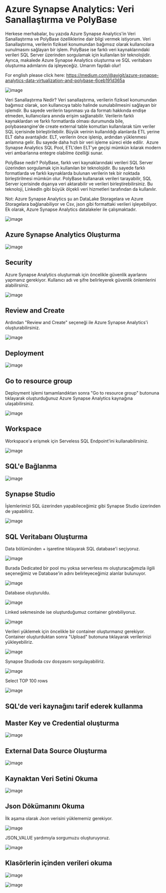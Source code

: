 # Azure Synapse Analytics: Veri Sanallaştırma ve PolyBase

Herkese merhabalar, bu yazıda Azure Synapse Analytics'in Veri Sanallaştırma ve PolyBase özelliklerine dair bilgi vermek istiyorum. Veri Sanallaştırma, verilerin fiziksel konumundan bağımsız olarak kullanıcılara sunulmasını sağlayan bir işlem. PolyBase ise farklı veri kaynaklarındaki verileri SQL Server üzerinden sorgulamak için kullanılan bir teknolojidir. Ayrıca, makalede Azure Synapse Analytics oluşturma ve SQL veritabanı oluşturma adımlarını da işleyeceğiz. Umarım faydalı olur!

For english please click here: https://medium.com/@ayigit/azure-synapse-analytics-data-virtualization-and-polybase-6ceb191d365a

![image](https://user-images.githubusercontent.com/127193220/235667584-dba3110a-30bb-4e34-a824-e8811eaaf4d7.png)

Veri Sanallaştırma Nedir?
Veri sanallaştırma, verilerin fiziksel konumundan bağımsız olarak, son kullanıcıya tablo halinde sunulabilmesini sağlayan bir işlemdir. Bu sayede verilerin taşınması ya da formatı hakkında endişe etmeden, kullanıcılara anında erişim sağlanabilir.
Verilerin farklı kaynaklardan ve farklı formatlarda olması durumunda bile, polybaseangine'de create external table komutları kullanılarak tüm veriler SQL içerisinde birleştirilebilir.
Büyük verinin kullanıldığı alanlarda ETL yerine ELT daha avantajlıdır. ELT, verilerin önce işlenip, ardından yüklenmesi anlamına gelir. Bu sayede daha hızlı bir veri işleme süreci elde edilir. 
Azure Synapse Analytics SQL Pool, ETL'den ELT'ye geçişi mümkün kılarak modern veri ambarlarına entegre olabilme özelliği sunar.

PolyBase nedir?
PolyBase, farklı veri kaynaklarındaki verileri SQL Server üzerinden sorgulamak için kullanılan bir teknolojidir. Bu sayede farklı formatlarda ve farklı kaynaklarda bulunan verilerin tek bir noktada birleştirilmesi mümkün olur. PolyBase kullanarak verileri tarayabilir, SQL Server içerisinde dışarıya veri aktarabilir ve verileri birleştirebilirsiniz. Bu teknoloji, LinkedIn gibi büyük ölçekli veri hizmetleri tarafından da kullanılır.

Not: Azure Synapse Analytics şu an DataLake Storagelara ve Azure Storagelara bağlanabiliyor ve Csv, json gibi formattaki verileri işleyebiliyor. Ek olarak, Azure Synapse Analytics datalakeler ile çalışmaktadır.

![image](https://user-images.githubusercontent.com/127193220/235667970-2128b59e-75fc-4233-9041-bb8f7603f139.png)

## Azure Synapse Analytics Oluşturma

![image](https://user-images.githubusercontent.com/127193220/235668323-44a85bb0-f5aa-47af-9a22-dc7510f7ead8.png)

## Security

Azure Synapse Analytics oluşturmak için öncelikle güvenlik ayarlarını yapmanız gerekiyor. Kullanıcı adı ve şifre belirleyerek güvenlik önlemlerini alabilirsiniz.

![image](https://user-images.githubusercontent.com/127193220/235668522-6bb832b7-a0a2-474b-962c-2bd94208a106.png)

## Review and Create

Ardından "Review and Create" seçeneği ile Azure Synapse Analytics'i oluşturabilirsiniz.

![image](https://user-images.githubusercontent.com/127193220/235668932-d4f18e9d-7cc0-4a4b-8f2b-a8fdad23c390.png)

## Deployment

![image](https://user-images.githubusercontent.com/127193220/235669034-17e61795-012e-4079-9882-e7a431277ac5.png)

## Go to resource group

Deployment işlemi tamamlandıktan sonra "Go to resource group" butonuna tıklayarak oluşturduğunuz Azure Synapse Analytics kaynağına ulaşabilirsiniz.

![image](https://user-images.githubusercontent.com/127193220/235669164-e3c128e8-7a4c-42c5-a7f2-ce1fc5f59d42.png)

## Workspace

Workspace'a erişmek için Serveless SQL Endpoint'ini kullanabilirsiniz.

![image](https://user-images.githubusercontent.com/127193220/235669280-3002c5d4-53b9-49bf-b87e-eefdf401e4e6.png)

## SQL'e Bağlanma

![image](https://user-images.githubusercontent.com/127193220/235669375-00a8031a-90f6-4379-a0bf-e472583296d9.png)

## Synapse Studio

İşlemlerimizi SQL üzerinden yapabileceğimiz gibi Synapse Studio üzerinden de yapabiliriz.

![image](https://user-images.githubusercontent.com/127193220/235669507-0699382a-15c1-49b9-a06e-d09d2d4db33d.png)

## SQL Veritabanı Oluşturma

Data bölümünden + işaretine tıklayarak SQL database'i seçiyoruz.

![image](https://user-images.githubusercontent.com/127193220/235669617-e87dc04a-c876-4be3-9368-7c0bb49430ae.png)

Burada Dedicated bir pool mu yoksa serverless mı oluşturacağımızla ilgili seçeneğimiz ve Database'in adını belirleyeceğimiz alanlar bulunuyor.

![image](https://user-images.githubusercontent.com/127193220/235669708-2af5ebf6-1c52-46f8-90a3-22c5d805dbf4.png)

Database oluşturuldu.

![image](https://user-images.githubusercontent.com/127193220/235669781-5b80c129-3f10-4185-a76d-31eeb26512c9.png)

Linked sekmesinde ise oluşturduğumuz container görebiliyoruz.

![image](https://user-images.githubusercontent.com/127193220/235669856-a17a1d59-2353-497c-83c0-64c5b0e65dab.png)

Verileri yüklemek için öncelikle bir container oluşturmanız gerekiyor. Container oluşturduktan sonra "Upload" butonuna tıklayarak verilerinizi yükleyebiliriz.

![image](https://user-images.githubusercontent.com/127193220/235669968-5221cc72-9905-474b-afe0-5ad4d3d1d778.png)

Synapse Studioda csv dosyasını sorgulayabiliriz.

![image](https://user-images.githubusercontent.com/127193220/235670072-f8aa6290-7900-4522-9474-30f910b2365e.png)

Select TOP 100 rows

![image](https://user-images.githubusercontent.com/127193220/235670175-65a8bcfe-ec30-412d-be74-dad44765201a.png)

## SQL'de veri kaynağını tarif ederek kullanma

## Master Key ve Credential oluşturma

![image](https://user-images.githubusercontent.com/127193220/235670259-23cc388d-7033-4717-846c-3380b63fca75.png)

## External Data Source Oluşturma

![image](https://user-images.githubusercontent.com/127193220/235670350-2ac84001-85de-4134-8a53-a07db49abe19.png)

## Kaynaktan Veri Setini Okuma

![image](https://user-images.githubusercontent.com/127193220/235670476-2d705bf3-c740-40d8-a90f-79af96d5a998.png)

## Json Dökümanını Okuma

İlk aşama olarak Json verisini yüklememiz gerekiyor.

![image](https://user-images.githubusercontent.com/127193220/235670565-c65e1bd5-a6b2-450a-965b-5388e074a1a2.png)

JSON_VALUE yardımıyla sorgumuzu oluşturuyoruz.

![image](https://user-images.githubusercontent.com/127193220/235670642-1bdb6db8-d313-4361-9ee2-45d57f653872.png)

## Klasörlerin içinden verileri okuma

![image](https://user-images.githubusercontent.com/127193220/235670733-90e05ddf-bf23-443d-ae5a-66c61622989b.png)

![image](https://user-images.githubusercontent.com/127193220/235670778-2e25d65b-2bb8-4cd9-9f9d-e7b285106cb3.png)

